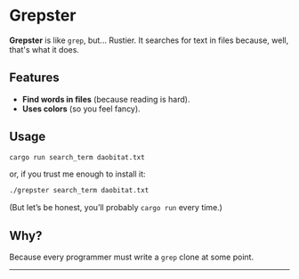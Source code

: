 # Grepster  

**Grepster** is like `grep`, but... Rustier. It searches for text in files because, well, that's what it does.  

##  Features  
- **Find words in files** (because reading is hard).  
- **Uses colors** (so you feel fancy).  


## Usage  
```sh
cargo run search_term daobitat.txt
```
or, if you trust me enough to install it:  
```sh
./grepster search_term daobitat.txt
```
(But let’s be honest, you’ll probably `cargo run` every time.)  

## Why?  
Because every programmer must write a `grep` clone at some point.  

---
